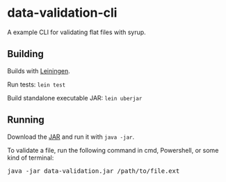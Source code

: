 # data-validation-cli

A example CLI for validating flat files with syrup.

## Building

Builds with [Leiningen](https://leiningen.org/).

Run tests: `lein test`

Build standalone executable JAR: `lein uberjar`

## Running

Download the [JAR](bin/data-validation.jar) and run it with `java -jar`.

To validate a file, run the following command in cmd, Powershell, or some kind of terminal:

<pre>
java -jar data-validation.jar /path/to/file.ext
</pre>
